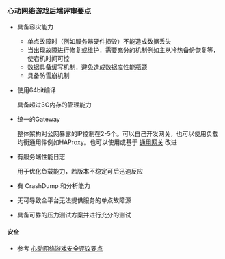 ### 心动网络游戏后端评审要点

* 具备容灾能力
	* 单点故障时（例如服务器硬件损毁）不能造成数据丢失
	* 当出现故障进行修复或维护，需要充分的机制例如主从冷热备份恢复等，使宕机时间可控
	* 数据具备缓写机制，避免造成数据库性能瓶颈
	* 具备防雪崩机制

* 使用64bit编译

	具备超过3G内存的管理能力

* 统一的Gateway

	整体架构对公网暴露的IP控制在2-5个。可以自己开发网关，也可以使用负载均衡通用件例如HAProxy。也可以使用或基于  [通用网关](https://github.com/xindong/frontd) 改进

* 有服务端性能日志

	用于优化负载能力，若版本不稳定可后迅速反应

* 有 CrashDump 和分析能力

* 无可导致全平台无法提供服务的单点故障源

* 具备可靠的压力测试方案并进行充分的测试

#### 安全
* 参考 [心动网络游戏安全评议要点](security.md)

